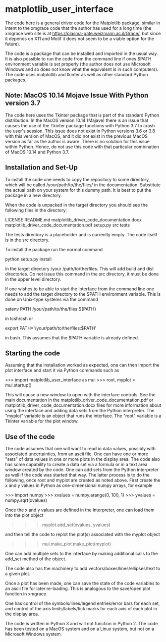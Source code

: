 # matplotlib_user_interface

The code here is a general driver code for the Matplotlib package, similar in
intent to the xmgrace code that the author has used for a long time (the
xmgrace web site is at https://plasma-gate.weizmann.ac.il/Grace/, but since it
depends on X11 and Motif it does not seem to be a viable option for the future).

The code is a package that can be installed and imported in the usual way.  It
is also possible to run the code from the command line if ones $PATH environment
variable is set properly (the author does not use Microsoft Windows and so does
not know what the equivalent is in such computers).  The code uses matplotlib
and tkinter as well as other standard Python packages.

## Note: MacOS 10.14 Mojave Issue With Python version 3.7

The code here uses the Tkinter package that is part of the standard Python 
distribution.  In the MacOS version 10.14 (Majave) there is an issue that
causes the use of the Tkinter package functions with Python 3.7 to crash
the user's session.  This issue does not exist in Python versions 3.6 or 
3.8 with this version of MacOS, and it did not exist in the previous MacOS 
version as far as the author is aware.    There is no solution for this issue
within Python.  Hence, do not use this code with that particular combination
of MacOS 10.14 and Python 3.7.

## Installation and Set-Up

To install the code one needs to copy the repository to some directory, which
will be called /your/path/to/the/files/ in the documentation.  Substitute the
actual path on your system for this dummy path.  It is best to put the package
in a new directory.

When the code is unpacked in the target directory you should see the following
files in the directory:

LICENSE
README.md
matplotlib_driver_code_documentation.docx
matplotlib_driver_code_documentation.pdf
setup.py
src
tests

The tests directory is a placeholder and is currently empty.  The code itself
is in the src directory.

To install the package run the normal command

python setup.py install

in the target directory /your /path/to/the/files.  This will add build and dist
directories.  Do not issue this command in the src directory, it must be done
in the upper level directory.

If one wishes to be able to start the interface from the command line one
needs to add the target directory to the $PATH environment variable.  This
is done on Unix-type systems via the command

setenv PATH /your/path/to/the/files:${PATH}

in tcsh/csh or

export PATH='/your/path/to/the/files:$PATH'

in bash.  This assumes that the $PATH variable is already defined.

## Starting the code

Assuming that the installation worked as expected, one can then import
the plot interface and start it via Python commands such as

\>\>\> import matplotlib_user_interface as mui
\>\>\> root, myplot = mui.startup()

This will cause a new window to open with the interface controls.  See the
main documentation in the matplotlib_driver_code_documentation.pdf or
matplotlib_driver_code_documentation.docx files for more information about
using the interface and adding data sets from the Python interpreter.  The
"myplot" variable is an object that runs the interface.  The "root" variable
is a Tkinter variable for the plot window.

## Use of the code

The code assumes that one will want to read in data values, possibly with
associated uncertainties, from an ascii file.  One can have one or more "sets"
of data values in one or more plots in the display area.  The code also has
some capability to create a data set via a formula or in a text area window
created by the code.  One can add sets from the Python interpreter as well if
the code was started that way.  The latter process is to do the following,
once root and myplot are created as noted above.  First create the x and y
values in Python as one-dimensional numpy arrays, for example

\>\>\> import numpy
\>\>\> xvalues = numpy.arange(0, 100, 1)
\>\>\> yvalues = numpy.sqrt(xvalues)

Once the x and y values are defined in the interpreter, one can load them into
the plot object

>>> myplot.add_set(xvalues, yvalues)

and then tell the code to replot the plot(s) associated with the myplot object

>>> mui.make_plot.make_plot(myplot)

One can add multiple sets to the interface by making additional calls to
the add_set method of the object.

The code also has the machinery to add vectors/boxes/lines/ellipses/text to
a given plot.

Once a plot has been made, one can save the state of the code variables to an
ascii file for later re-loading.  This is analogous to the save/open plot
function in xmgrace.

One has control of the symbols/lines/legend entries/error bars for each set,
and control of the axis limits/labels/tick marks for each axis of each plot
in the display area.

The code is written in Python 3 and will not function in Python 2.  The code
has been tested on a MacOS system and on a Linux system, but not on a
Microsoft Windows system.

